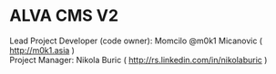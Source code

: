 ALVA CMS V2
=====
Lead Project Developer (code owner): Momcilo @m0k1 Micanovic ( http://m0k1.asia )  
Project Manager: Nikola Buric ( http://rs.linkedin.com/in/nikolaburic )  
